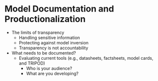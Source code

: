 # Model Documentation and Productionalization

- The limits of transparency
  - Handling sensitive information
  - Protecting against model inversion
  - Transparency is not accountability
- What needs to be documented?
  - Evaluating current tools (e.g., datasheets, factsheets, model cards, and TRIPOD)
    - Who is your audience?
    - What are you developing?
